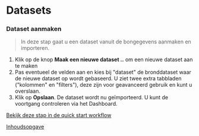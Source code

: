 Datasets
========

### Dataset aanmaken 
>In deze stap gaat u een dataset vanuit de bongegevens aanmaken en importeren. 

1. Klik op de knop **Maak een nieuwe dataset ..** om een nieuwe dataset aan te maken
2. Pas eventueel de velden aan en kies bij "dataset" de bronddataset waar de nieuwe dataset op wordt gebaseerd. U ziet twee extra tabbladen ("kolommen" en "filters"), deze zijn voor geavanceerd gebruik en kunt u overslaan.
3. Klik op **Opslaan**. De dataset wordt nu geïmporteerd. U kunt de voortgang controleren via het Dashboard.

[Bekijk deze stap in de quick start workflow](../quickstart-via-geodropin.md#datasets)

[Inhoudsopgave](../index.md)